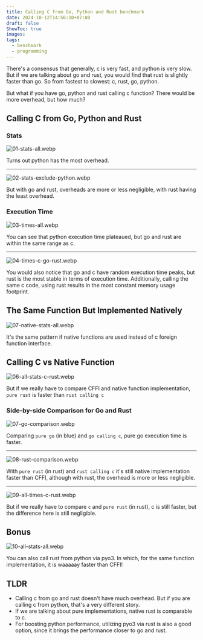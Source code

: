 ```yaml
---
title: Calling C from Go, Python and Rust benchmark
date: 2024-10-12T14:56:10+07:00
draft: false
ShowToc: true
images:
tags:
  - benchmark
  - programming
---
```


There's a consensus that generally, c is very fast, and python is very slow. But if we are talking about go and rust, you would find that rust is slightly faster than go. So from fastest to slowest: c, rust, go, python.

But what if you have go, python and rust calling c function? There would be more overhead, but how much?

## Calling C from Go, Python and Rust

### Stats

![01-stats-all.webp](images/01-stats-all.webp)

Turns out python has the most overhead.

---

![02-stats-exclude-python.webp](images/02-stats-exclude-python.webp)

But with go and rust, overheads are more or less negligible, with rust having the least overhead.

### Execution Time

![03-times-all.webp](images/03-times-all.webp)

You can see that python execution time plateaued, but go and rust are within the same range as c.

---

![04-times-c-go-rust.webp](images/04-times-c-go-rust.webp)

You would also notice that go and c have random execution time peaks, but rust is the most stable in terms of execution time. Additionally, calling the same c code, using rust results in the most constant memory usage footprint.

## The Same Function But Implemented Natively

![07-native-stats-all.webp](images/05-native-stats-all.webp)

It's the same pattern if native functions are used instead of c foreign function interface.

## Calling C vs Native Function

![06-all-stats-c-rust.webp](images/06-all-stats-c-rust.webp)

But if we really have to compare CFFI and native function implementation, `pure rust` is faster than `rust calling c`

### Side-by-side Comparison for Go and Rust

![07-go-comparison.webp](images/07-go-comparison.webp)

Comparing `pure go` (in blue) and `go calling c`, pure go execution time is faster.

---

![08-rust-comparison.webp](images/08-rust-comparison.webp)

With `pure rust` (in rust) and `rust calling c` it's still native implementation faster than CFFI, although with rust, the overhead is more or less negligible.

---

![09-all-times-c-rust.webp](images/09-all-times-c-rust.webp)

But if we really have to compare `c` and `pure rust` (in rust), c is still faster, but the difference here  is still negligible.

## Bonus

![10-all-stats-all.webp](images/10-all-stats-all.webp)

You can also call rust from python via pyo3. In which, for the same function implementation, it is waaaaay faster than CFFI!

## TLDR

- Calling c from go and rust doesn't have much overhead. But if you are calling c from python, that's a very different story.
- If we are talking about pure implementations, native rust is comparable to c.
- For boosting python performance, utilizing pyo3 via rust is also a good option, since it brings the performance closer to go and rust.

